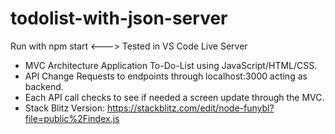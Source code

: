 # todolist-with-json-server

Run with npm start <--->
Tested in VS Code Live Server

- MVC Architecture Application To-Do-List using JavaScript/HTML/CSS.
- API Change Requests to endpoints through localhost:3000 acting as backend.
- Each API call checks to see if needed a screen update through the MVC.
- Stack Blitz Version: https://stackblitz.com/edit/node-funybl?file=public%2Findex.js 
